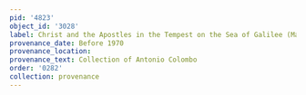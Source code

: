 ```yaml
---
pid: '4823'
object_id: '3028'
label: Christ and the Apostles in the Tempest on the Sea of Galilee (Madrid)
provenance_date: Before 1970
provenance_location:
provenance_text: Collection of Antonio Colombo
order: '0282'
collection: provenance
---
```

